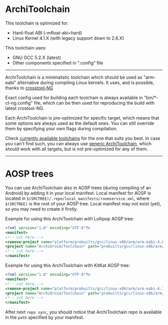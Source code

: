 ArchiToolchain
===================================================
This toolchain is optimized for:
- Hard-float ABI (-mfloat-abi=hard)
- Linux Kernel 4.1.X (with legacy support down to 2.6.X)

This toolchain uses:
- GNU GCC 5.2.X (latest)
- Other components specified in ".config" file

---------------------------------------------------
ArchiToolchain is a minimalistic toolchain which should be used as "arm-eabi" alternative during compiling Linux kernels. It uses, and is possible, thanks to [crosstool-NG](https://github.com/crosstool-ng/crosstool-ng)

Exact config used for building each toolchain is always available in "bin/*-ct-ng.config" file, which can be then used for reproducing the build with latest crostool-NG.

Each ArchiToolchain is pre-optimized for specific target, which means that some options are always used as the default ones. You can still override them by specifying your own flags during compilation.

Check [currently available toolchains](https://github.com/ArchiDroid/Toolchain/branches/all?query=architoolchain) for the one that suits you best. In case you can't find such, you can always use [generic ArchiToolchain](https://github.com/ArchiDroid/Toolchain/tree/architoolchain-5.2-arm-linux-gnueabihf), which should work with all targets, but is not pre-optimized for any of them.


---------------------------------------------------
# AOSP trees

You can use ArchiToolchain also in AOSP trees (during compiling of an Android) by adding it in your local manifest. Local manifest for AOSP is located in ```$(SRCTREE)/.repo/local_manifests/roomservice.xml```, where ```$(SRCTREE)``` is the root of your AOSP tree. Local manifest may not exist (yet), so you may need to create it firstly.

Example for using this ArchiToolchain with Lollipop AOSP tree:
```xml
<?xml version="1.0" encoding="UTF-8"?>
<manifest>
<!-- cut here -->
<remove-project name="platform/prebuilts/gcc/linux-x86/arm/arm-eabi-4.8" />
<project name="ArchiDroid/Toolchain" path="prebuilts/gcc/linux-x86/arm/arm-eabi-4.8" remote="github" revision="architoolchain-5.2-arm-linux-gnueabihf" />
<!-- cut here -->
</manifest>
```

Example for using this ArchiToolchain with KitKat AOSP tree:
```xml
<?xml version="1.0" encoding="UTF-8"?>
<manifest>
<!-- cut here -->
<remove-project name="platform/prebuilts/gcc/linux-x86/arm/arm-eabi-4.7" />
<project name="ArchiDroid/Toolchain" path="prebuilts/gcc/linux-x86/arm/arm-eabi-4.7" remote="github" revision="architoolchain-5.2-arm-linux-gnueabihf" />
<!-- cut here -->
</manifest>
```

After next ```repo sync```, you should notice that ArchiToolchain repo is available in the ```path``` specified by your manifest.
